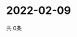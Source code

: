 # 2022-02-09
  共 0条

  <!-- BEGIN -->
  <!-- 最后更新时间Wed Feb 09 2022 05:03:13 GMT+0000 (Coordinated Universal Time) -->
  
  <!-- END -->
  
  